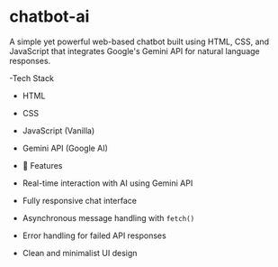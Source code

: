 # chatbot-ai
A simple yet powerful web-based chatbot built using HTML, CSS, and JavaScript that integrates Google's Gemini API for natural language responses.

-Tech Stack

- HTML
- CSS
- JavaScript (Vanilla)
- Gemini API (Google AI)

- 🧠 Features

- Real-time interaction with AI using Gemini API
- Fully responsive chat interface
- Asynchronous message handling with `fetch()`
- Error handling for failed API responses
- Clean and minimalist UI design
